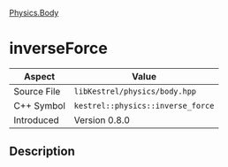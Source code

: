 [Physics.Body](index.md)
# inverseForce
| Aspect | Value |
| --- | --- |
| Source File | `libKestrel/physics/body.hpp` |
| C++ Symbol | `kestrel::physics::inverse_force` |
| Introduced | Version 0.8.0 |
## Description
